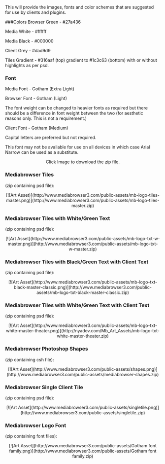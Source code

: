 This will provide the images, fonts and color schemes that are suggested for use by clients and plugins.

###Colors
Browser Green - #27a436

Media White - #ffffff

Media Black - #000000

Client Grey - #dad9d9

Tiles Gradient - #316aaf (top) gradient to #1c3c63 (bottom) with or without highlights as per psd.

### Font
Media Font - Gotham (Extra Light)

Browser Font - Gotham (Light)

The font weight can be changed to heavier fonts as required but there should be a difference in font weight between the two (for aesthetic reasons only. This is not a requirement.)

Client Font - Gotham (Medium)

Capital letters are preferred but not required.

This font may not be available for use on all devices in which case Arial Narrow can be used as a substitute.




<center>Click Image to download the zip file.</center>


### Mediabrowser Tiles
(zip containing psd file):

<center>[![Art Asset)](http://www.mediabrowser3.com/public-assets/mb-logo-tiles-master.png)](http://www.mediabrowser3.com/public-assets/mb-logo-tiles-master.zip)</center>

### Mediabrowser Tiles with White/Green Text
(zip containing psd file):

<center>[![Art Asset](http://www.mediabrowser3.com/public-assets/mb-logo-txt-w-master.png)](http://www.mediabrowser3.com/public-assets/mb-logo-txt-w-master.zip)</center>

### Mediabrowser Tiles with Black/Green Text with Client Text
(zip containing psd file):

<center>[![Art Asset](http://www.mediabrowser3.com/public-assets/mb-logo-txt-black-master-classic.png)](http://www.mediabrowser3.com/public-assets/mb-logo-txt-black-master-classic.zip)</center>

### Mediabrowser Tiles with White/Green Text with Client Text
(zip containing psd file):

<center>[![Art Asset](http://www.mediabrowser3.com/public-assets/mb-logo-txt-white-master-theater.png)](http://nyadev.com/Mb_Art_Assets/mb-logo-txt-white-master-theater.zip)</center>

### Mediabrowser Photoshop Shapes
(zip containing csh file):

<center>[![Art Asset](http://www.mediabrowser3.com/public-assets/shapes.png)](http://www.mediabrowser3.com/public-assets/mediabrowser-shapes.zip)</center>

### Mediabrowser Single Client Tile
(zip containing psd file):

<center>[![Art Asset](http://www.mediabrowser3.com/public-assets/singletile.png)](http://www.mediabrowser3.com/public-assets/singletile.zip)</center>

### Mediabrowser Logo Font
(zip containing font files):

<center>[![Art Asset](http://www.mediabrowser3.com/public-assets/Gotham font family.png)](http://www.mediabrowser3.com/public-assets/Gotham font family.zip)</center>